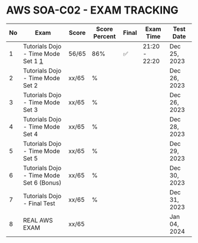 # AWS SOA-C02 - EXAM TRACKING

| No  | Exam                                     | Score | Score Percent | Final | Exam Time     | Test Date    |
| --- | ---------------------------------------- | ----- | ------------- | ----- | ------------- | ------------ |
| 1   | Tutorials Dojo - Time Mode Set 1 [1]     | 56/65 | 86%           | ✅    | 21:20 - 22:20 | Dec 25, 2023 |
| 2   | Tutorials Dojo - Time Mode Set 2         | xx/65 | %             |       |               | Dec 26, 2023 |
| 3   | Tutorials Dojo - Time Mode Set 3         | xx/65 | %             |       |               | Dec 26, 2023 |
| 4   | Tutorials Dojo - Time Mode Set 4         | xx/65 | %             |       |               | Dec 28, 2023 |
| 5   | Tutorials Dojo - Time Mode Set 5         | xx/65 | %             |       |               | Dec 29, 2023 |
| 6   | Tutorials Dojo - Time Mode Set 6 (Bonus) | xx/65 | %             |       |               | Dec 30, 2023 |
| 7   | Tutorials Dojo - Final Test              | xx/65 | %             |       |               | Dec 31, 2023 |
| 8   | REAL AWS EXAM                            | xx/65 |               |       |               | Jan 04, 2024 |

<!-- [Catrill SOA-C02 Practice Exam]: https://learn.cantrill.io/courses/1032362/lectures/26901074 -->

[1]: https://portal.tutorialsdojo.com/courses/aws-certified-sysops-administrator-associate-practice-exams/
